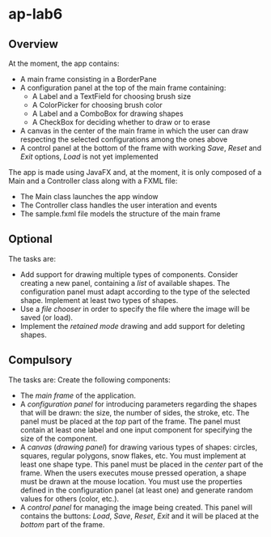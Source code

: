 # ap-lab6

## Overview
At the moment, the app contains:
- A main frame consisting in a BorderPane
- A configuration panel at the top of the main frame containing:
  - A Label and a TextField for choosing brush size
  - A ColorPicker for choosing brush color
  - A Label and a ComboBox for drawing shapes
  - A CheckBox for deciding whether to draw or to erase
- A canvas in the center of the main frame in which the user can draw respecting the selected configurations among the ones above
- A control panel at the bottom of the frame with working *Save*, *Reset* and *Exit* options, *Load* is not yet implemented

The app is made using JavaFX and, at the moment, it is only composed of a Main and a Controller class along with a FXML file:
- The Main class launches the app window
- The Controller class handles the user interation and events
- The sample.fxml file models the structure of the main frame


## Optional
The tasks are:
- Add support for drawing multiple types of components. Consider creating a new panel, containing a *list* of available shapes. The configuration panel must adapt according to the type of the selected shape. Implement at least two types of shapes.
- Use a *file chooser* in order to specify the file where the image will be saved (or load).
- Implement the *retained mode* drawing and add support for deleting shapes.

## Compulsory
The tasks are:
Create the following components:
- The *main frame* of the application.
- A *configuration panel* for introducing parameters regarding the shapes that will be drawn: the size, the number of sides, the stroke, etc.
The panel must be placed at the *top* part of the frame. The panel must contain at least one label and one input component for specifying the size of the component.
- A *canvas* (*drawing panel*) for drawing various types of shapes: circles, squares, regular polygons, snow flakes, etc. You must implement at least one shape type. This panel must be placed in the *center* part of the frame.
When the users executes mouse pressed operation, a shape must be drawn at the mouse location. You must use the properties defined in the configuration panel (at least one) and generate random values for others (color, etc.).
- A *control panel* for managing the image being created. This panel will contains the buttons: *Load*, *Save*, *Reset*, *Exit* and it will be placed at the *bottom* part of the frame.
